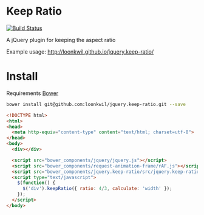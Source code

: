 # Keep Ratio

[![Build Status](https://travis-ci.org/loonkwil/jquery.keep-ratio.png)](https://travis-ci.org/loonkwil/jquery.keep-ratio)

A jQuery plugin for keeping the aspect ratio

Example usage: http://loonkwil.github.io/jquery.keep-ratio/

# Install

Requirements [Bower](https://github.com/bower/bower)

```bash
bower install git@github.com:loonkwil/jquery.keep-ratio.git --save
```

```html
<!DOCTYPE html>
<html>
<head>
  <meta http-equiv="content-type" content="text/html; charset=utf-8">
</head>
<body>
  <div></div>

  <script src="bower_components/jquery/jquery.js"></script>
  <script src="bower_components/request-animation-frame/rAF.js"></script>
  <script src="bower_components/jquery.keep-ratio/src/jquery.keep-ratio.js"></script>
  <script type="text/javascript">
    $(function() {
      $('div').keepRatio({ ratio: 4/3, calculate: 'width' });
    });
  </script>
</body>
```
